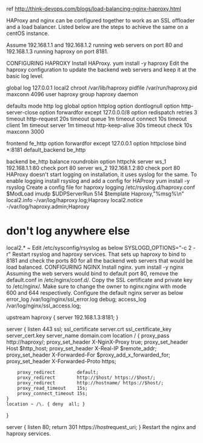 ref 
http://think-devops.com/blogs/load-balancing-nginx-haproxy.html

HAProxy and nginx can be configured together to work as an SSL offloader and a load balancer. Listed below are the steps to achieve the same on a centOS instance.

Assume 192.168.1.1 and 192.168.1.2 running web servers on port 80 and 192.168.1.3 running haproxy on port 8181.

CONFIGURING HAPROXY
Install HAProxy.
yum install -y haproxy
Edit the haproxy configuration to update the backend web servers and keep it at the basic log level.

global
	log 127.0.0.1   local2
	chroot          /var/lib/haproxy
	pidfile         /var/run/haproxy.pid
	maxconn         4096
	user            haproxy
	group           haproxy
	daemon

defaults
	mode            http
	log             global
	option          httplog
	option          dontlognull
	option          http-server-close
	option          forwardfor except 127.0.0.0/8
	option          redispatch
	retries         3
	timeout         http-request    20s
	timeout         queue           1m
	timeout         connect         10s
	timeout         client          1m
	timeout         server          1m
	timeout         http-keep-alive 30s
	timeout         check           10s
	maxconn         3000

frontend fe_http
	option          forwardfor except 127.0.0.1
	option          httpclose
	bind            *:8181
	default_backend be_http

backend  be_http
	balance         roundrobin
	option          httpchk
	server          ws_1 192.168.1.1:80 check port 80
	server          ws_2 192.168.1.2:80 check port 80
HAProxy doesn't start logging on installation, it uses syslog for the same. To enable logging install rsyslog and add a config for HAProxy
yum install -y rsyslog
Create a config file for haproxy logging /etc/rsyslog.d/haproxy.conf
$ModLoad imudp
$UDPServerRun 514
$template Haproxy,"%msg%\n"
local2.info -/var/log/haproxy.log;Haproxy
local2.notice -/var/log/haproxy.admin;Haproxy
# don't log anywhere else
local2.* ~
Edit /etc/sysconfig/rsyslog as below
SYSLOGD_OPTIONS="-c 2 -r"
Restart rsyslog and haproxy services. That sets up haproxy to bind to 8181 and check the ports 80 for all the backend web servers that would be load balanced.
CONFIGURING NGINX
Install nginx.
yum install -y nginx
Assuming the web servers would bind to default port 80, remove the default.conf in /etc/nginx/conf.d/. Copy the SSL certificate and private key to /etc/nginx/. Make sure to change the owner to nginx:nginx with mode 600 and 644 respectively.
Configure the default nginx server as below
error_log   /var/log/nginx/ssl_error.log debug;
access_log  /var/log/nginx/ssl_access.log;

upstream haproxy {
	server 192.168.1.3:8181;
}

server {
	listen 443 ssl;
	ssl_certificate         server.crt
	ssl_certificate_key     server_cert.key
	server_name             domain.com
	location / {
		proxy_pass            http://haproxy/;
		proxy_set_header      X-NginX-Proxy true;
		proxy_set_header      Host $http_host;
		proxy_set_header      X-Real-IP  $remote_addr;
		proxy_set_header      X-Forwarded-For $proxy_add_x_forwarded_for;
		proxy_set_header      X-Forwarded-Proto https;

		proxy_redirect        default;
		proxy_redirect        http://$host/ https://$host/;
		proxy_redirect        http://hostname/ https://$host/;
		proxy_read_timeout    15s;
		proxy_connect_timeout 15s;
	}
	location ~ /\. { deny  all; }
}

server {
	listen    80;
	return    301 https://$host$request_uri;
}
Restart the nginx and haproxy services.